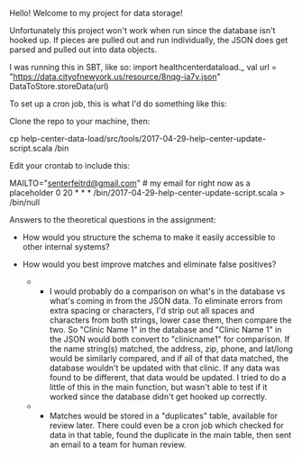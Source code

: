 Hello! Welcome to my project for data storage!

Unfortunately this project won't work when run since the database isn't hooked up. If pieces 
are pulled out and run individually, the JSON does get parsed and pulled out into data 
objects.


I was running this in SBT, like so:
import healthcenterdataload._
val url = "https://data.cityofnewyork.us/resource/8nqg-ia7v.json"
DataToStore.storeData(url)




To set up a cron job, this is what I'd do something like this:

Clone the repo to your machine, then:

cp help-center-data-load/src/tools/2017-04-29-help-center-update-script.scala /bin

Edit your crontab to include this:

MAILTO="senterfeitrd@gmail.com" # my email for right now as a placeholder
0 20 * * * /bin/2017-04-29-help-center-update-script.scala > /bin/null




Answers to the theoretical questions in the assignment:
- How would you structure the schema to make it easily accessible to other internal systems?

- How would you best improve matches and eliminate false positives?
  - - I would probably do a comparison on what's in the database vs what's coming in from the JSON data. To eliminate
  errors from extra spacing or characters, I'd strip out all spaces and characters from both strings, lower case them,
  then compare the two. So "Clinic Name 1" in the database and "Clinic  Name  1" in the JSON would both convert to
  "clinicname1" for comparison. If the name string(s) matched, the address, zip, phone, and lat/long would be similarly
  compared, and if all of that data matched, the database wouldn't be updated with that clinic. If any data was found
  to be different, that data would be updated. I tried to do a little of this in the main function, but wasn't able to
  test if it worked since the database didn't get hooked up correctly.
  - - Matches would be stored in a "duplicates" table, available for review later. There could even be a cron job which
  checked for data in that table, found the duplicate in the main table, then sent an email to a team for human review.